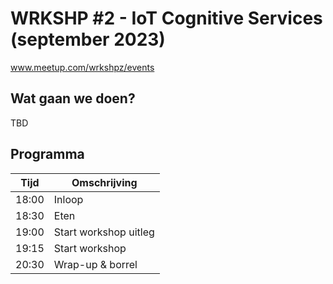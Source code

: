 # WRKSHP #2 - IoT Cognitive Services (september 2023)

www.meetup.com/wrkshpz/events

## Wat gaan we doen?
TBD 

## Programma
| Tijd  | Omschrijving          |
|-------|-----------------------|
| 18:00 | Inloop                |
| 18:30 | Eten                  |
| 19:00 | Start workshop uitleg |
| 19:15 | Start workshop        |
| 20:30 | Wrap-up & borrel      |

